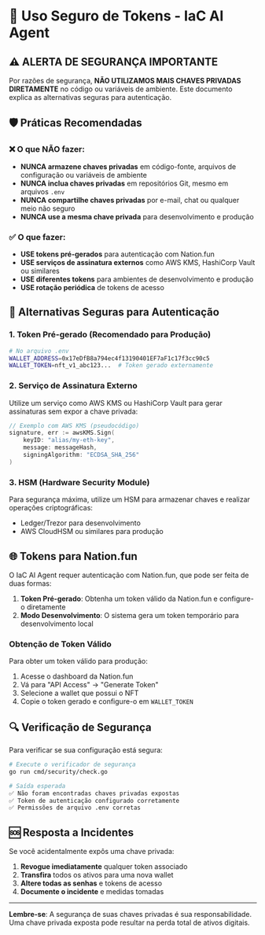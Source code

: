 # 🔐 Uso Seguro de Tokens - IaC AI Agent

## ⚠️ ALERTA DE SEGURANÇA IMPORTANTE

Por razões de segurança, **NÃO UTILIZAMOS MAIS CHAVES PRIVADAS DIRETAMENTE** no código ou variáveis de ambiente. Este documento explica as alternativas seguras para autenticação.

## 🛡️ Práticas Recomendadas

### ❌ O que NÃO fazer:

- **NUNCA armazene chaves privadas** em código-fonte, arquivos de configuração ou variáveis de ambiente
- **NUNCA inclua chaves privadas** em repositórios Git, mesmo em arquivos `.env`
- **NUNCA compartilhe chaves privadas** por e-mail, chat ou qualquer meio não seguro
- **NUNCA use a mesma chave privada** para desenvolvimento e produção

### ✅ O que fazer:

- **USE tokens pré-gerados** para autenticação com Nation.fun
- **USE serviços de assinatura externos** como AWS KMS, HashiCorp Vault ou similares
- **USE diferentes tokens** para ambientes de desenvolvimento e produção
- **USE rotação periódica** de tokens de acesso

## 🔄 Alternativas Seguras para Autenticação

### 1. Token Pré-gerado (Recomendado para Produção)

```bash
# No arquivo .env
WALLET_ADDRESS=0x17eDfB8a794ec4f13190401EF7aF1c17f3cc90c5
WALLET_TOKEN=nft_v1_abc123...  # Token gerado externamente
```

### 2. Serviço de Assinatura Externo

Utilize um serviço como AWS KMS ou HashiCorp Vault para gerar assinaturas sem expor a chave privada:

```go
// Exemplo com AWS KMS (pseudocódigo)
signature, err := awsKMS.Sign(
    keyID: "alias/my-eth-key",
    message: messageHash,
    signingAlgorithm: "ECDSA_SHA_256"
)
```

### 3. HSM (Hardware Security Module)

Para segurança máxima, utilize um HSM para armazenar chaves e realizar operações criptográficas:

- Ledger/Trezor para desenvolvimento
- AWS CloudHSM ou similares para produção

## 🌐 Tokens para Nation.fun

O IaC AI Agent requer autenticação com Nation.fun, que pode ser feita de duas formas:

1. **Token Pré-gerado**: Obtenha um token válido da Nation.fun e configure-o diretamente
2. **Modo Desenvolvimento**: O sistema gera um token temporário para desenvolvimento local

### Obtenção de Token Válido

Para obter um token válido para produção:

1. Acesse o dashboard da Nation.fun
2. Vá para "API Access" → "Generate Token"
3. Selecione a wallet que possui o NFT
4. Copie o token gerado e configure-o em `WALLET_TOKEN`

## 🔍 Verificação de Segurança

Para verificar se sua configuração está segura:

```bash
# Execute o verificador de segurança
go run cmd/security/check.go

# Saída esperada
✅ Não foram encontradas chaves privadas expostas
✅ Token de autenticação configurado corretamente
✅ Permissões de arquivo .env corretas
```

## 🆘 Resposta a Incidentes

Se você acidentalmente expôs uma chave privada:

1. **Revogue imediatamente** qualquer token associado
2. **Transfira** todos os ativos para uma nova wallet
3. **Altere todas as senhas** e tokens de acesso
4. **Documente o incidente** e medidas tomadas

---

**Lembre-se**: A segurança de suas chaves privadas é sua responsabilidade. Uma chave privada exposta pode resultar na perda total de ativos digitais.
